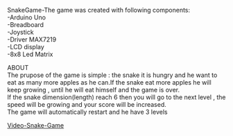 SnakeGame-The game was created with following components:                                                                                  
-Arduino Uno                                                                                                                               
-Breadboard                                                                                                                               
-Joystick                                                                                                                                 
-Driver MAX7219                                                                                                                          
-LCD display                                                                                                                               
-8x8 Led Matrix                                                                                                                           
 
ABOUT                                                                                                                                      
The prupose of the game is simple : the snake it is hungry and he want to eat as many more apples as he can.If the snake eat more apples he will keep growing , until he will eat himself and the game is over.                                                                       
If the snake dimension(length) reach 6 then you will go to the next level , the speed will be growing and your score will be increased.    
The game will automatically restart and he have 3 levels

[Video-Snake-Game](https://www.youtube.com/watch?v=cERQdTQx5dk&feature=youtu.be)

